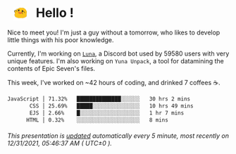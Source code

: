 <h1>   <img src="./spoink.gif" style="vertical-align:middle;" width="30px">   Hello ! </h1>

Nice to meet you! I'm just a guy without a tomorrow, who likes to develop little things with his poor knowledge.

Currently, I'm working on <a href='https://github.com/Asgarrrr/Luna'>`Luna`</a>, a Discord bot used by 59580 users with very unique features. I'm also working on `Yuna Unpack`, a tool for datamining the contents of Epic Seven's files.

This week, I've worked on ~42 hours of coding, and drinked 7 coffees ☕.

```
JavaScript │ 71.32%   ██████████████░░░░░░   30 hrs 2 mins
       CSS │ 25.69%   █████░░░░░░░░░░░░░░░   10 hrs 49 mins
       EJS │ 2.66%    █░░░░░░░░░░░░░░░░░░░   1 hr 7 mins
      HTML │ 0.32%    ░░░░░░░░░░░░░░░░░░░░   8 mins
```

###### This presentation is [updated](https://github.com/Asgarrrr) automatically every 5 minute, most recently on 12/31/2021, 05:46:37 AM ( UTC±0 ).